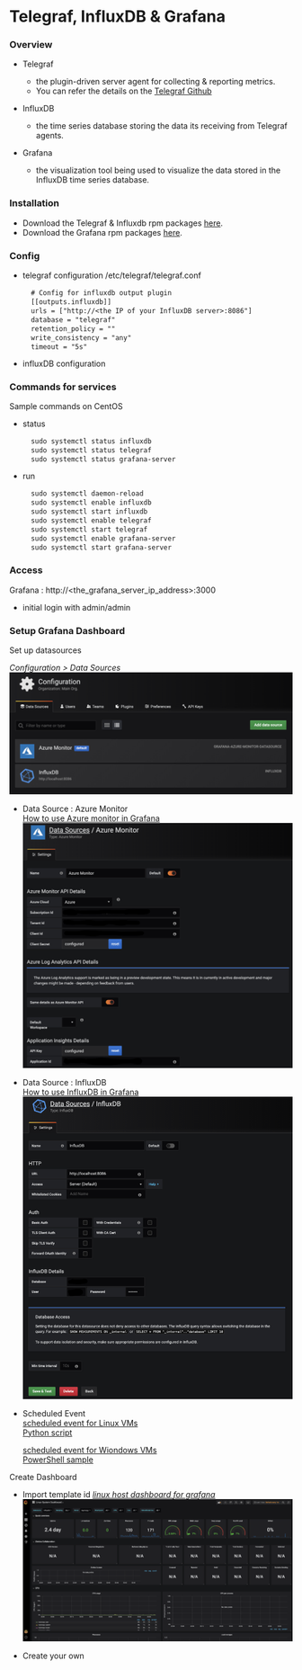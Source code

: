 # Telegraf, InfluxDB & Grafana

### Overview
  * Telegraf
    * the plugin-driven server agent for collecting & reporting metrics.
    * You can refer the details on the [Telegraf Github](https://github.com/influxdata/telegraf)

  * InfluxDB
    * the time series database storing the data its receiving from Telegraf agents.

  * Grafana
    * the visualization tool being used to visualize the data stored in the InfluxDB time series database.


### Installation
  * Download the Telegraf & Influxdb rpm packages [here](https://portal.influxdata.com/downloads/).
  * Download the Grafana rpm packages [here](https://grafana.com/grafana/download).


### Config
  * telegraf configuration
    /etc/telegraf/telegraf.conf

    ```
      # Config for influxdb output plugin
      [[outputs.influxdb]]
      urls = ["http://<the IP of your InfluxDB server>:8086"]
      database = "telegraf"
      retention_policy = ""
      write_consistency = "any"
      timeout = "5s"
    ```
  * influxDB configuration
  

### Commands for services 
Sample commands on CentOS
  * status
    ```
      sudo systemctl status influxdb
      sudo systemctl status telegraf
      sudo systemctl status grafana-server
    ```

  * run
    ```
      sudo systemctl daemon-reload
      sudo systemctl enable influxdb
      sudo systemctl start influxdb
      sudo systemctl enable telegraf
      sudo systemctl start telegraf
      sudo systemctl enable grafana-server
      sudo systemctl start grafana-server
    ```

### Access
  Grafana : http://<the_grafana_server_ip_address>:3000
  - initial login with admin/admin


### Setup Grafana Dashboard
Set up datasources

*Configuration > Data Sources*
![data sources](images/datasources.png)

* Data Source : Azure Monitor  
[How to use Azure monitor in Grafana](https://grafana.com/docs/features/datasources/azuremonitor/)
![Azure Monitor](images/AzureMonitorConfig.png)

* Data Source : InfluxDB  
[How to use InfluxDB in Grafana](https://grafana.com/docs/features/datasources/influxdb/)
![InfluxDB](images/influxdb.png)

* Scheduled Event  
  [scheduled event for Linux VMs](https://docs.microsoft.com/en-us/azure/virtual-machines/linux/scheduled-events)  
  [Python script](scripts/scheduled_event_for_linux.py)

  [scheduled event for Wiondows VMs](https://docs.microsoft.com/en-us/azure/virtual-machines/windows/scheduled-events)  
  [PowerShell sample](scripts/scheduled_event_for_windows.ps)


Create Dashboard
* Import template id
  [*linux host dashboard for grafana*](https://grafana.com/dashboards/2846)
  ![Linux System](images/linuxgrafana.png)

* Create your own

